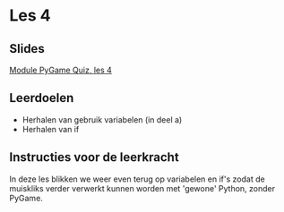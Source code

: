 # Les 4

## Slides

[Module PyGame Quiz, les 4](https://slides.com/felienne/python-klas-2-module-1-les-4)

## Leerdoelen

* Herhalen van gebruik variabelen \(in deel a\)
* Herhalen van if

## Instructies voor de leerkracht

In deze les blikken we weer even terug op variabelen en if's zodat de muiskliks verder verwerkt kunnen worden met 'gewone' Python, zonder PyGame.

### 






